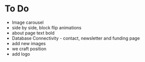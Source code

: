 # To Do

- Image carousel
- side by side, block flip animations
- about page text bold
- Database Connectivity - contact, newsletter and funding page
- add new images
- we craft position
- add logo